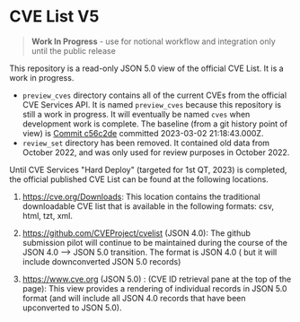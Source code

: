 # CVE List V5

> **Work In Progress** - use for notional workflow and integration only until the public release

This repository is a read-only JSON 5.0 view of the official CVE List. It is a work in progress.

- `preview_cves` directory contains all of the current CVEs from the official CVE Services API. It is named `preview_cves` because this repository is still a work in progress. It will eventually be named `cves` when development work is complete.  The baseline (from a git history point of view) is [Commit c56c2de](https://github.com/CVEProject/cvelistV5/tree/c56c2de4ad9bb897e4bc03e800e7377ae31db3ab)  committed 2023-03-02 21:18:43.000Z.
- `review_set` directory has been removed. It contained old data from October 2022, and was only used for review purposes in October 2022.

Until CVE Services "Hard Deploy" (targeted for 1st QT, 2023) is completed, the official published CVE List can be found at the following locations.

1. https://cve.org/Downloads: This location contains the traditional downloadable CVE list that is available in the following formats: csv, html, tzt, xml.

2. https://github.com/CVEProject/cvelist (JSON 4.0): The github submission pilot will continue to be maintained during the course of the JSON 4.0 --> JSON 5.0 transition. The format is JSON 4.0 ( but it will include downconverted JSON 5.0 records)

3. https://www.cve.org (JSON 5.0) : (CVE ID retrieval pane at the top of the page): This view provides a rendering of individual records in JSON 5.0 format (and will include all JSON 4.0 records that have been upconverted to JSON 5.0).
